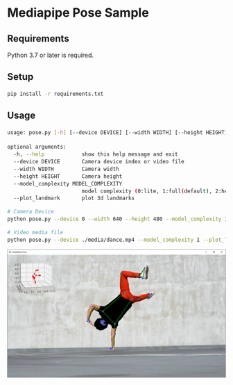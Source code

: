 # Mediapipe Pose Sample

## Requirements

Python 3.7 or later is required.

## Setup

```bash
pip install -r requirements.txt
```

## Usage

```bash
usage: pose.py [-h] [--device DEVICE] [--width WIDTH] [--height HEIGHT] [--model_complexity MODEL_COMPLEXITY] [--plot_landmark]

optional arguments:
  -h, --help            show this help message and exit
  --device DEVICE       Camera device index or video file
  --width WIDTH         Camera width
  --height HEIGHT       Camera height
  --model_complexity MODEL_COMPLEXITY
                        model complexity (0:lite, 1:full(default), 2:heavy)
  --plot_landmark       plot 3d landmarks
```

```bash
# Camera Device
python pose.py --device 0 --width 640 --height 480 --model_complexity 1 --plot_landmark
```

```bash
# Video media file
python pose.py --device ./media/dance.mp4 --model_complexity 1 --plot_landmark
```

![image view](./docs/img/image_view.png)
